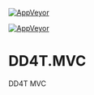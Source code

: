[![AppVeyor](https://ci.appveyor.com/api/projects/status/github/dd4t/DD4T.MVC?branch=master&svg=true&passingText=master)](https://ci.appveyor.com/project/DD4T/dd4t-mvc)

[![AppVeyor](https://ci.appveyor.com/api/projects/status/github/dd4t/DD4T.MVC?branch=develop&svg=true&passingText=develop)](https://ci.appveyor.com/project/DD4T/dd4t-mvc)


# DD4T.MVC
DD4T MVC 
